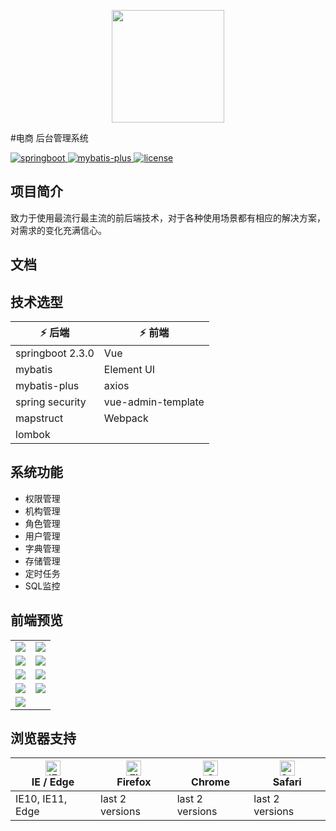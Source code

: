 <p align="center">
  <img width="180" src="https://cdn.jsdelivr.net/gh/goldsubmarine/cdn@master/blog/20200817032045.png">
</p>

#电商 后台管理系统

<p>
  <a href="#">
    <img src="https://img.shields.io/badge/SpringBoot-2.3.1-brightgreen.svg" alt="springboot">
  </a>
  <a href="https://mybatis.plus">
    <img src="https://img.shields.io/badge/mybatis--plus-3.3.2-brightgreen.svg" alt="mybatis-plus">
  </a>
  <a href="https://opensource.org/licenses/MIT">
    <img src="https://img.shields.io/badge/License-MIT-brightgreen.svg" alt="license">
  </a>
</p>

## 项目简介


致力于使用最流行最主流的前后端技术，对于各种使用场景都有相应的解决方案，对需求的变化充满信心。

## 文档

## 技术选型

| ⚡ **后端**      | ⚡ **前端**        |
| ---------------- | ------------------ |
| springboot 2.3.0 | Vue                |
| mybatis          | Element UI         |
| mybatis-plus     | axios              |
| spring security  | vue-admin-template |
| mapstruct        | Webpack            |
| lombok           |                    |

## 系统功能

- 权限管理
- 机构管理
- 角色管理
- 用户管理
- 字典管理
- 存储管理
- 定时任务
- SQL监控

## 前端预览

<table>
    <tr>
        <td><img src="https://cdn.jsdelivr.net/gh/goldsubmarine/cdn@master/blog/permission.png"/></td>
        <td><img src="https://cdn.jsdelivr.net/gh/goldsubmarine/cdn@master/blog/dept.png"/></td>
    </tr>
    <tr>
        <td><img src="https://cdn.jsdelivr.net/gh/goldsubmarine/cdn@master/blog/role.png"/></td>
        <td><img src="https://cdn.jsdelivr.net/gh/goldsubmarine/cdn@master/blog/user.png"/></td>
    </tr>
    <tr>
        <td><img src="https://cdn.jsdelivr.net/gh/goldsubmarine/cdn@master/blog/dictionary.png"/></td>
        <td><img src="https://cdn.jsdelivr.net/gh/goldsubmarine/cdn@master/blog/fileStore.png"/></td>
    </tr>
    <tr>   
        <td><img src="https://cdn.jsdelivr.net/gh/goldsubmarine/cdn@master/blog/schedule.png"/></td>
        <td><img src="https://cdn.jsdelivr.net/gh/goldsubmarine/cdn@master/blog/monitorSql.png"/></td>
    </tr>
    <tr>
        <td><img src="https://cdn.jsdelivr.net/gh/goldsubmarine/cdn@master/blog/personal.png"/></td>
    </tr>
</table>

## 浏览器支持

| [<img src="https://raw.githubusercontent.com/alrra/browser-logos/master/src/edge/edge_48x48.png" alt="IE / Edge" width="24px" height="24px" />](http://godban.github.io/browsers-support-badges/)</br>IE / Edge | [<img src="https://raw.githubusercontent.com/alrra/browser-logos/master/src/firefox/firefox_48x48.png" alt="Firefox" width="24px" height="24px" />](http://godban.github.io/browsers-support-badges/)</br>Firefox | [<img src="https://raw.githubusercontent.com/alrra/browser-logos/master/src/chrome/chrome_48x48.png" alt="Chrome" width="24px" height="24px" />](http://godban.github.io/browsers-support-badges/)</br>Chrome | [<img src="https://raw.githubusercontent.com/alrra/browser-logos/master/src/safari/safari_48x48.png" alt="Safari" width="24px" height="24px" />](http://godban.github.io/browsers-support-badges/)</br>Safari |
| --------- | --------- | --------- | --------- |
| IE10, IE11, Edge| last 2 versions| last 2 versions| last 2 versions
